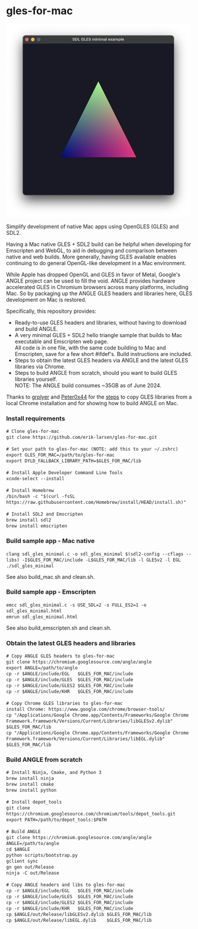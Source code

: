 # gles-for-mac

![Native Mac GLES app](sdl_gles_minimal.png)

Simplify development of native Mac apps using OpenGLES (GLES) and SDL2.

Having a Mac native GLES + SDL2 build can be helpful when developing for Emscripten and WebGL, to aid in debugging and comparison between native and web builds.  More generally, having GLES available enables continuing to do general OpenGL-like development in a Mac environment.

While Apple has dropped OpenGL and GLES in favor of Metal, Google's ANGLE project can be used to fill the void.  ANGLE provides hardware accelerated GLES in Chromium browsers across many platforms, including Mac.  So by packaging up the ANGLE GLES headers and libraries here, GLES development on Mac is restored.

Specifically, this repository provides:
- Ready-to-use GLES headers and libraries, without having to download and build ANGLE.
- A very minimal GLES + SDL2 hello triangle sample that builds to Mac executable and Emscripten web page.  
  All code is in one file, with the same code building to Mac and Emscripten, save for a few short #ifdef's. Build instructions are included.
- Steps to obtain the latest GLES headers via ANGLE and the latest GLES libraries via Chrome.
- Steps to build ANGLE from scratch, should you want to build GLES libraries yourself.  
  NOTE: The ANGLE build consumes ~35GB as of June 2024.
  
Thanks to [grplyer](https://github.com/grplyler) and [Peter0x44](https://github.com/Peter0x44) for the [steps](https://medium.com/@grplyler/building-and-linking-googles-angle-with-raylib-on-macos-67b07cd380a3) to copy GLES libraries from a local Chrome installation and for showing how to build ANGLE on Mac.
    
### Install requirements
```
# Clone gles-for-mac
git clone https://github.com/erik-larsen/gles-for-mac.git

# Set your path to gles-for-mac (NOTE: add this to your ~/.zshrc)
export GLES_FOR_MAC=/path/to/gles-for-mac
export DYLD_FALLBACK_LIBRARY_PATH=$GLES_FOR_MAC/lib

# Install Apple Developer Command Line Tools
xcode-select --install

# Install Homebrew
/bin/bash -c "$(curl -fsSL https://raw.githubusercontent.com/Homebrew/install/HEAD/install.sh)"

# Install SDL2 and Emscripten
brew install sdl2
brew install emscripten
```

### Build sample app - Mac native
```
clang sdl_gles_minimal.c -o sdl_gles_minimal $(sdl2-config --cflags --libs) -I$GLES_FOR_MAC/include -L$GLES_FOR_MAC/lib -l GLESv2 -l EGL
./sdl_gles_minimal
```
See also build_mac.sh and clean.sh.

### Build sample app - Emscripten
```
emcc sdl_gles_minimal.c -s USE_SDL=2 -s FULL_ES2=1 -o sdl_gles_minimal.html
emrun sdl_gles_minimal.html
```
See also build_emscripten.sh and clean.sh.

### Obtain the latest GLES headers and libraries
```
# Copy ANGLE GLES headers to gles-for-mac
git clone https://chromium.googlesource.com/angle/angle
export ANGLE=/path/to/angle
cp -r $ANGLE/include/EGL   $GLES_FOR_MAC/include
cp -r $ANGLE/include/GLES  $GLES_FOR_MAC/include
cp -r $ANGLE/include/GLES2 $GLES_FOR_MAC/include
cp -r $ANGLE/include/KHR   $GLES_FOR_MAC/include

# Copy Chrome GLES libraries to gles-for-mac
install Chrome: https://www.google.com/chrome/browser-tools/    
cp "/Applications/Google Chrome.app/Contents/Frameworks/Google Chrome Framework.framework/Versions/Current/Libraries/libGLESv2.dylib" $GLES_FOR_MAC/lib
cp "/Applications/Google Chrome.app/Contents/Frameworks/Google Chrome Framework.framework/Versions/Current/Libraries/libEGL.dylib" $GLES_FOR_MAC/lib
```

### Build ANGLE from scratch
```
# Install Ninja, Cmake, and Python 3
brew install ninja
brew install cmake
brew install python

# Install depot_tools
git clone https://chromium.googlesource.com/chromium/tools/depot_tools.git
export PATH=/path/to/depot_tools:$PATH

# Build ANGLE
git clone https://chromium.googlesource.com/angle/angle
ANGLE=/path/to/angle    
cd $ANGLE
python scripts/bootstrap.py
gclient sync
gn gen out/Release
ninja -C out/Release

# Copy ANGLE headers and libs to gles-for-mac
cp -r $ANGLE/include/EGL   $GLES_FOR_MAC/include
cp -r $ANGLE/include/GLES  $GLES_FOR_MAC/include
cp -r $ANGLE/include/GLES2 $GLES_FOR_MAC/include
cp -r $ANGLE/include/KHR   $GLES_FOR_MAC/include
cp $ANGLE/out/Release/libGLESv2.dylib $GLES_FOR_MAC/lib
cp $ANGLE/out/Release/libEGL.dylib    $GLES_FOR_MAC/lib
```
